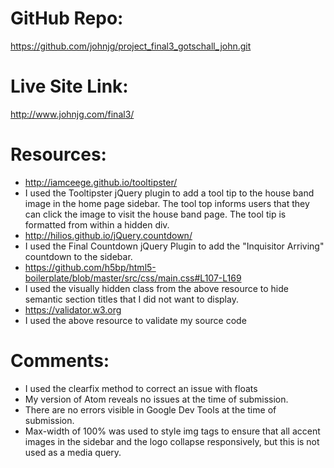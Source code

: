 # GitHub Repo:
https://github.com/johnjg/project_final3_gotschall_john.git

# Live Site Link:
http://www.johnjg.com/final3/

# Resources:
- http://iamceege.github.io/tooltipster/
- I used the Tooltipster jQuery plugin to add a tool tip to the house band image in the home page sidebar. The tool top informs users that they can click the image to visit the house band page. The tool tip is formatted from within a hidden div.
- http://hilios.github.io/jQuery.countdown/
- I used the Final Countdown jQuery Plugin to add the "Inquisitor Arriving" countdown to the sidebar.
- https://github.com/h5bp/html5-boilerplate/blob/master/src/css/main.css#L107-L169
- I used the visually hidden class from the above resource to hide semantic section titles that I did not want to display.
- https://validator.w3.org
- I used the above resource to validate my source code

# Comments:
- I used the clearfix method to correct an issue with floats
- My version of Atom reveals no issues at the time of submission.
- There are no errors visible in Google Dev Tools at the time of submission.
- Max-width of 100% was used to style img tags to ensure that all accent images in the sidebar and the logo collapse responsively, but this is not used as a media query.
